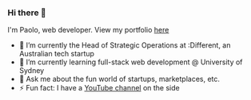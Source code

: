 ### Hi there 👋

I'm Paolo, web developer. View my portfolio [here](https://rpgarde.github.io/paolo-garde-portfolio/)

- 🔭 I’m currently the Head of Strategic Operations at :Different, an Australian tech startup
- 🌱 I’m currently learning full-stack web development @ University of Sydney
- 💬 Ask me about the fun world of startups, marketplaces, etc.
- ⚡ Fun fact: I have a [YouTube channel](http://www.youtube.com/pgblanks) on the side
